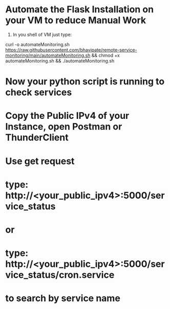 # Automate the Flask Installation on your VM to reduce Manual Work

1. In you shell of VM just type:

curl -o automateMonitoring.sh https://raw.githubusercontent.com/bhavipate/remote-service-monitoring/main/automateMonitoring.sh && chmod +x automateMonitoring.sh && ./automateMonitoring.sh


# Now your python script is running to check services 

# Copy the Public IPv4 of your Instance, open Postman or ThunderClient

# Use get request

# type: http://<your_public_ipv4>:5000/service_status

# or

# type: http://<your_public_ipv4>:5000/service_status/cron.service
# to search by service name
